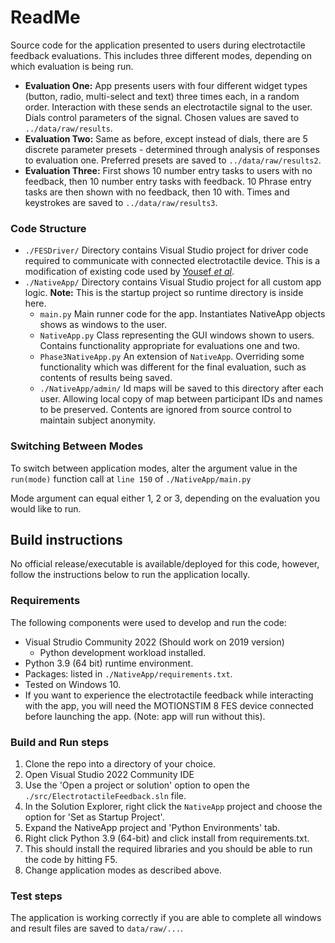 # ReadMe

Source code for the application presented to users during electrotactile feedback evaluations. This includes three different modes, depending on which evaluation is being run.

- **Evaluation One:** App presents users with four different widget types (button, radio, multi-select and text) three times each, in a random order. Interaction with these sends an electrotactile signal to the user. Dials control parameters of the signal. Chosen values are saved to `../data/raw/results`.
- **Evaluation Two:** Same as before, except instead of dials, there are 5 discrete parameter presets - determined through analysis of responses to evaluation one. Preferred presets are saved to `../data/raw/results2`.
- **Evaluation Three:** First shows 10 number entry tasks to users with no feedback, then 10 number entry tasks with feedback. 10 Phrase entry tasks are then shown with no feedback, then 10 with. Times and keystrokes are saved to `../data/raw/results3`.
 
### Code Structure

- `./FESDriver/` Directory contains Visual Studio project for driver code required to communicate with connected electrotactile device. This is a modification of existing code used by [Yousef *et al*](https://doi.org/10.1109/HAPTICS45997.2020.ras.HAP20.13.8ee5dc37).
- `./NativeApp/` Directory contains Visual Studio project for all custom app logic. **Note:** This is the startup project so runtime directory is inside here.
	- `main.py` Main runner code for the app. Instantiates NativeApp objects shows as windows to the user.
	- `NativeApp.py` Class representing the GUI windows shown to users. Contains functionality appropriate for evaluations one and two.
	- `Phase3NativeApp.py` An extension of `NativeApp`. Overriding some functionality which was different for the final evaluation, such as contents of results being saved.
	- `./NativeApp/admin/` Id maps will be saved to this directory after each user. Allowing local copy of map between participant IDs and names to be preserved. Contents are ignored from source control to maintain subject anonymity.

### Switching Between Modes

To switch between application modes, alter the argument value in the `run(mode)` function call at `line 150` of `./NativeApp/main.py`

Mode argument can equal either 1, 2 or 3, depending on the evaluation you would like to run.


## Build instructions

No official release/executable is available/deployed for this code, however, follow the instructions below to run the application locally.

### Requirements

The following components were used to develop and run the code:

- Visual Strudio Community 2022 (Should work on 2019 version)
	- Python development workload installed. 
- Python 3.9 (64 bit) runtime environment.
- Packages: listed in `./NativeApp/requirements.txt`.
- Tested on Windows 10.
- If you want to experience the electrotactile feedback while interacting with the app, you will need the MOTIONSTIM 8 FES device connected before launching the app. (Note: app will run without this).

### Build and Run steps

1. Clone the repo into a directory of your choice.
2. Open Visual Studio 2022 Community IDE
3. Use the 'Open a project or solution' option to open the `./src/ElectrotactileFeedback.sln` file.
4. In the Solution Explorer, right click the `NativeApp` project and choose the option for 'Set as Startup Project'.
5. Expand the NativeApp project and 'Python Environments' tab.
6. Right click Python 3.9 (64-bit) and click install from requirements.txt.
7. This should install the required libraries and you should be able to run the code by hitting F5.
8. Change application modes as described above.

### Test steps

The application is working correctly if you are able to complete all windows and result files are saved to `data/raw/...`.

